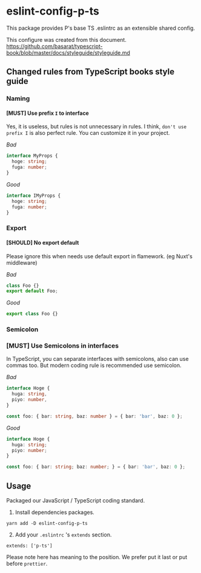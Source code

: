 # eslint-config-p-ts

This package provides P's base TS .eslintrc as an extensible shared config.

This configure was created from this document.
https://github.com/basarat/typescript-book/blob/master/docs/styleguide/styleguide.md

## Changed rules from TypeScript books style guide

### Naming

#### [MUST] Use prefix `I` to interface

Yes, it is useless, but rules is not unnecessary in rules.
I think, `don't use prefix I` is also perfect rule.
You can customize it in your project.

*Bad*
```ts
interface MyProps {
  hoge: string;
  fuga: number;
}
```

*Good*
```ts
interface IMyProps {
  hoge: string;
  fuga: number;
}
```

### Export

#### [SHOULD] No export default

Please ignore this when needs use default export in flamework. (eg Nuxt's middleware)

*Bad*
```ts
class Foo {}
export default Foo;
```

*Good*
```ts
export class Foo {}
```

### Semicolon

### [MUST] Use Semicolons in interfaces

In TypeScript, you can separate interfaces with semicolons, also can use commas too. But modern coding rule is recommended use semicolon.

*Bad*

```ts
interface Hoge {
  huga: string,
  piyo: number,
}

const foo: { bar: string, baz: number } = { bar: 'bar', baz: 0 };
```

*Good*

```ts
interface Hoge {
  huga: string;
  piyo: number;
}

const foo: { bar: string; baz: number; } = { bar: 'bar', baz: 0 };
```


## Usage

Packaged our JavaScript / TypeScript coding standard.

1. Install dependencies packages.

```
yarn add -D eslint-config-p-ts
```

2. Add your `.eslintrc` 's `extends` section.

```.eslintrc
extends: ['p-ts']
```

Please note here has meaning to the position. We prefer put it last or put before `prettier`.

